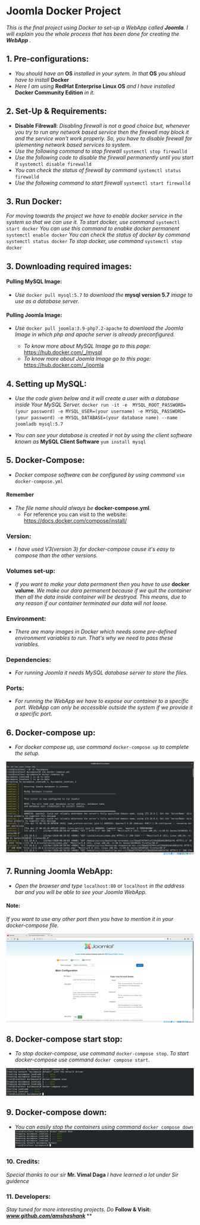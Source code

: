 # Joomla Docker Project
*This is the final project using Docker to set-up a WebApp called **Joomla**.*
*I will explain you the whole process that has been done for creating the **WebApp** .*


## 1. Pre-configurations:
* *You should have an* **OS** *installed in your sytem. In that* **OS** *you shloud have to install* **Docker** 
* *Here I am using* **RedHat Enterprise Linux OS** *and I have installed* **Docker Community Edition** *in it.*


## 2. Set-Up & Requirements:
* **Disable Filrewall**: *Disabling firewall is not a good choice but, whenever you try to run any network based service then the firewall may block it and the service won't work properly. So, you have to disable firewall for iplementing network based services to system.*
* *Use the following command to stop firewall*
  `systemctl stop firewalld`
* *Use the following code to disable the firewall permanently until you start it*
  `systemctl disable firewalld`
* *You can check the status of firewall by command*
  `systemctl status firewalld`
* *Use the following command to start firewall*
  `systemctl start firewalld`
  
  
## 3. Run Docker: 
*For moving towards the project we have to enable docker service in the system so that we can use it.*
  *To start docker, use command*
   `systemctl start docker`
  *You can use this command to enabke docker permanent*
   `systemctl enable docker`
  *You can check the status of docker by command*
    `systemctl status docker`
  *To stop docker, use command*
    `systemctl stop docker`
    
    
## 3. Downloading required images:

#### Pulling MySQL Image:
  * *Use* `docker pull mysql:5.7` *to download the* **mysql version 5.7** *image to use as a database server.*
 
 
#### Pulling Joomla Image:
  * *Use* `docker pull joomla:3.9-php7.2-apache` *to download the Joomla Image in which php and apache server is already preconfigured.*
  
     * *To know more about MySQL Image go to this page:* https://hub.docker.com/_/mysql
      * *To know more about Joomla Image go to this page:* https://hub.docker.com/_/joomla
      
      
## 4. Setting up MySQL:
* *Use the code given below and it will create a user with a database inside Your MySQL Server.*
  `docker run -it -e  MYSQL_ROOT_PASSWORD=(your password) -e MYSQL_USER=(your username) -e MYSQL_PASSWORD=(your password) -e MYSQL_DATABASE=(your database name) --name joomladb mysql:5.7` 

* *You can see your database is created ir not by using the client software known as* **MySQL Client Software**
  `yum install mysql`


## 5. Docker-Compose:
* *Docker compose software can be configured by using command*
  `vim docker-compose.yml`
  
#### Remember 
* *The file name should always be* **docker-compose.yml**.
  *  For reference you can visit to the website: https://docs.docker.com/compose/install/
  
  
### Version:
   * *I have used V3(version 3) for docker-compose cause it's easy to compose than the other versions.*
   
   
### Volumes set-up:
   * *If you want to make your data permanent then you have to use* **docker valume**. *We make our dara permanent because if we quit the container then all the data inside container will be destryod. This means, due to any reason if our container terminated our data will not loose.*
   
   
### Environment:
   * *There are many images in Docker which needs some pre-defined environment variables to run. That's why we need to pass these variables.*
   
   
### Dependencies:
  * *For running Joomla it needs MySQL database server to store the files.*
  
  
### Ports:
  * *For running the WebApp we have to expose our container to a specific port. WebApp can only be accessible outside the system if we provide it a specific port.*
   
   
## 6. Docker-compose up:
  * *For docker compose up, use command* `docker-compose up` *to complete the setup.*
  
![Docker Compose Up](Process%20Screenshots/Docker-compose-up.png)


## 7. Running Joomla WebApp:
  * *Open the browser and type* `localhost:80` or `localhost` *in the address bar and you will be able to see your Joomla WebApp.*
  
#### Note: 
  *If you want to use any other port then you have to mention it in your docker-compose file.*
  
![Joomla Web Page](Process%20Screenshots/joomla-webpage.png)


## 8. Docker-compose start stop:
   * *To stop docker-compose, use command* `docker-compose stop`. *To start docker-compose use command* `docker compose start`.
   
![Docker-compose-start-stop](Process%20Screenshots/Docker-compose-start-stop.png)


## 9. Docker-compose down:
  * *You can easily stop the containers using command* `docker compose down` 
![Dpcker-copose-down](Process%20Screenshots/Docker-compose-down.png)


### 10. Credits:
 *Special thanks to our sir* **Mr. Vimal Daga** *I have learned a lot under Sir guidence*

### 11. Developers:
*Stay tuned for more interesting projects. Do* **Follow & Visit:** 
***www.github.com/amshashank*** **


   

